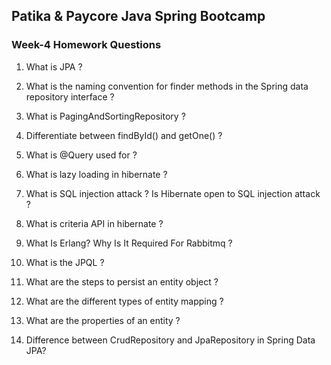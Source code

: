 
## Patika & Paycore Java Spring Bootcamp 
### Week-4 Homework Questions

1. What is JPA ?

2. What is the naming convention for finder methods in the Spring data repository interface ?
3. What is PagingAndSortingRepository ?
4. Differentiate between findById() and getOne() ?
5. What is @Query used for ?
6. What is lazy loading in hibernate ?
7. What is SQL injection attack ? Is Hibernate open to SQL injection attack ?
8. What is criteria API in hibernate ?
9. What Is Erlang? Why Is It Required For Rabbitmq ?
10. What is the JPQL ?
11. What are the steps to persist an entity object ?
12. What are the different types of entity mapping ?
13. What are the properties of an entity ?
14. Difference between CrudRepository and JpaRepository in Spring Data JPA?
